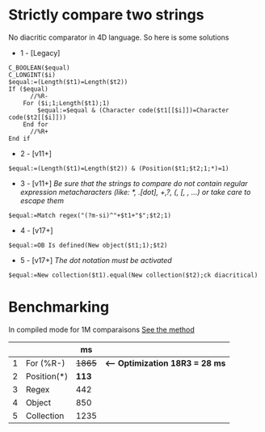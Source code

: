 # Strictly compare two strings

No diacritic comparator in 4D language. So here is some solutions

* 1 - [Legacy]

```4d
C_BOOLEAN($equal)C_LONGINT($i)$equal:=(Length($t1)=Length($t2))If ($equal)	  //%R-	For ($i;1;Length($t1);1)		$equal:=$equal & (Character code($t1[[$i]])=Character code($t2[[$i]]))	End for 	  //%R+End if 
```
* 2 - [v11+]

```4d
$equal:=(Length($t1)=Length($t2)) & (Position($t1;$t2;1;*)=1)
```

* 3 - [v11+] *Be sure that the strings to compare do not contain regular expression metacharacters (like: \*, .[dot], +,?, (, [, \, ...) or take care to escape them*

```4d
$equal:=Match regex("(?m-si)^"+$t1+"$";$t2;1)
```
* 4 - [v17+]

```4d
$equal:=OB Is defined(New object($t1;1);$t2)
```
* 5 - [v17+] *The dot notation must be activated*

```4d
$equal:=New collection($t1).equal(New collection($t2);ck diacritical)
```

# Benchmarking

In compiled mode for 1M comparaisons [See the method](Methods/Comparison.4dm)

|   |             |  ms |   |
|---|-------------|-----|---|
| 1 |For (%R-)    |~~1865~~|**<-- Optimization 18R3 = 28 ms**|
| 2 |Position(\*) |**113**  ||
| 3 |Regex        |442  ||
| 4 |Object       |850  ||
| 5 |Collection   |1235 ||
